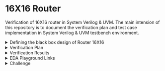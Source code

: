 # 16X16 Router
Verification of 16X16 router in System Verilog & UVM. The main intension of this repository is to document the verification plan and test case implementation in System Verilog & UVM testbench environment.

<details>
  <summary> Defining the black box design of Router 16X16 </summary>

  #### Router 16X16 is a switch, which can transfer a series of packets from source ports to the destination ports 
  
  <li> Note :: This DUT is not synthesizable, it is only designed for verification practices. The design has control & status registers </li>

  <li> Input Ports : clk, reset, sa1, sa2, sa3, sa4, sa1_valid, sa2_valid, sa3_valid, sa4_valid </li>

  <li> Output Ports : da1, da2, da3, da4, da1_valid, da2_valid, da3_valid, da4_valid </li>

  #### Black Box Design

  ![image](https://github.com/lmadem/4X4-Router/assets/93139766/b17d4f5a-5f71-459c-b057-f427bcd7fe37)


  #### Packet Format

  ![image](https://github.com/lmadem/1X1-Router-/assets/93139766/7fff2584-70f0-4da7-ac12-d0b45958d596)

  <li> Minimum packet length is 12 bytes and max is 2000 bytes </li>
  <li> RTL(router) accepts 8-bits per clock </li>
  <li> inp_valid indicates start/end of packet at the source port </li>
  <li> outp_valid indicates start/end of packet at the destination port </li>  
  
  #### I/O Pins

  ![image](https://github.com/lmadem/4X4-Router/assets/93139766/9e6a135e-fd50-4c93-9222-af9b49fcc1f8)


  #### pins to access Control Registers

  ![image](https://github.com/lmadem/1X1-Router-/assets/93139766/85085177-f3a3-4f23-b4f1-3c7958c807b9)

  #### Control Registers
  
  ![image](https://github.com/lmadem/1X1-Router-/assets/93139766/c2dda49e-ffbf-4f2b-9a99-243d69e2078d)


  #### Status Registers

  ![image](https://github.com/lmadem/4X4-Router/assets/93139766/0693cf5e-54d7-40f9-a6c7-955a65264756)

  <li> Apart from the above mentioned status registers, the DUT has other status registers. Please look into the "router.sv" file for further information </li>
  <li> This router 4X4 is designed in system verilog </li>
  
</details>

<details>
  <summary> Verification Plan </summary>

  #### The verification plan for Router 4X4 

  <li> The idea is to build a robust verification environment in system verilog & UVM which can handle various testcases. The testcases has basic functionality checks, functional coverage hits, covering corner cases, erroneous cases, and error-injection checks</li>

  #### Test Plan

  ![image](https://github.com/lmadem/4X4-Router/assets/93139766/9c468ab8-d5bf-42e0-affd-741b93cbb33a)


</details>

<details>
  <summary> Verification Results </summary>

   <li> Built a robust verification environment in System Verilog & UVM and implemented all the testcases as per the testplan. The SV testbench verification environment consists of header class, packet class, generator class, multiple drivers, multiple monitors, and scoreboard class, environment class, base_test class, test classes, program block, top module, interface and the design </li>
   <li> THE UVM verification environment consists of transaction class, sequences, sequencer, multiple master agents, multiple slave agents, scoreboard, coverage component, environment and test components</li>
   <li> This environment will be able to drive one testcase per simulation </li>

   #### Test Plan Status

   ![image](https://github.com/lmadem/4X4-Router/assets/93139766/f6f0d3ad-d63c-4dca-bdd0-048a99175c98)
   
</details>

   

  
</details>

<details>
  <summary> EDA Playground Links </summary>

  #### EDA Playground Link

  ```bash
https://www.edaplayground.com/x/Miur
  ```

  ```bash
https://www.edaplayground.com/x/LyEi
  ```


  #### Verification Standards

  <li>SV : Constrained random stimulus, robust generator, multiple drivers, multiple monitors, out-of-order scoreboard, coverage component and environment </li>

  <li>UVM : Factory override mechanisms, UVM callbacks, and In-line constraints </li>

  
</details>

<details>
  <summary>Challenge</summary>

#### The error-injection and erroneous cases 
<li> The simulation environment is hanging and going into a forever loop. It is because the run() task of driver, imonitor and omonitor components run forever, the output monitor block will end up in a forever loop when the stimulus is error-injected or erroneous </li>
<li> Here, the design has status registers and it became easy to test error-injection and erroneous testcases </li>
<li> But in general, the mechanism to control the simulation environment in an organized way even for error-injection and erroneous cases are bit tricky</li>
<li> The solution would be using UVM, as it has objections and timeouts </li>
<li> Reference link for the above problem : https://verificationacademy.com/forums/t/how-to-stop-a-simulation-in-a-controlled-way/35064 </li>


</details>


